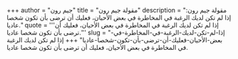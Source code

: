+++
author = "جيم رون"
title = "مقولة جيم رون"
description = "مقولة جيم رون: إذا لم تكن لديك الرغبة في المخاطرة في بعض الأحيان، فعليك أن ترضى بأن تكون شخصا عاديا."
quote = '''إذا لم تكن لديك الرغبة في المخاطرة في بعض الأحيان، فعليك أن ترضى بأن تكون شخصا عاديا.''' 
slug = "إذا-لم-تكن-لديك-الرغبة-في-المخاطرة-في-بعض-الأحيان-فعليك-أن-ترضى-بأن-تكون-شخصا-عاديا"
+++
إذا لم تكن لديك الرغبة في المخاطرة في بعض الأحيان، فعليك أن ترضى بأن تكون شخصا عاديا.
